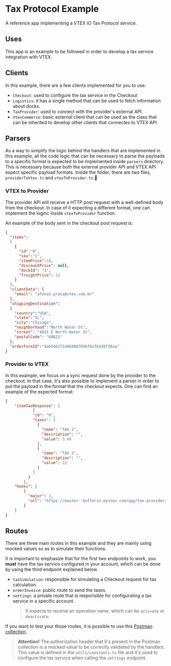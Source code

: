 

# Tax Protocol Example

A reference app implementing a VTEX IO Tax Protocol service.

## Uses
This app is an example to be followed in order to develop a tax service integration with VTEX. 

## Clients
In this example, there are a few clients implemented for you to use.
- `Checkout`: used to configure the tax service in the Checkout
- `Logistics`: it has a single method that can be used to fetch information about docks.
- `TaxProvider`: used to connect with the provider's external API.
- `VtexCommerce`: basic external client that can be used as the class that can be inherited to develop other clients that connectes to VTEX API. 

## Parsers
As a way to simplify the logic behind the handlers that are implemented in this example, all the code logic that can be necessary to parse the payloads to a specific format is expected to be implemented inside `parsers` directory. This is necessary because both the external provider API and VTEX API expect specific payload formats. Inside the folder, there are two files, `providerToVtex.ts` and `vtexToProvider.ts`.

### VTEX to Provider
The provider API will receive a HTTP post request with a well-defined body from the checkout. In case of it expecting a different format, one can implement the loginc inside `vtexToProvider` function. 

An example of the body sent in the checkout post request is:
```json
{
  "items":
  [
    {
      "id":"0",
      "sku":"1",
      "itemPrice":10,
      "discountPrice": null,
      "dockId": "1",
      "freightPrice": 12
    }
  ],
  "clientData": {
    "email": "afonso.praca@vtex.com.br"
  },
  "shippingDestination":
  {
    "country":"USA",
    "state":"IL",
    "city":"Chicago",
    "neighborhood":"North Water St",
    "street": "4931 E North Water St",
    "postalCode": "60621"
  },
  "orderFormId":"4ab546272a9b4087b56f62f6438f20aa"
}
```

### Provider to VTEX
In this example, we focus on a sync request done by the provider to the checkout. In that case, it's also possible to implement a parser in order to put the payload in the format that the checkout expects. One can find an example of the expected format:

```json
{
    "itemTaxResponse": [
			{
		    "id": "0",
		    "taxes": [
		      {
		        "name": "TAX 1",
		        "description": "",
		        "value": 3.48
		      },
		      {
		        "name": "TAX 2",
		        "description": "",
		        "value": 22
		      }
		    ]
		  }
		],
    "hooks": [
        {
          "major": 1,
          "url": "https://master--bufferin.myvtex.com/app/tax-provider/oms/invoice"
        }
    ]
}
```

## Routes
There are three main routes in this example and they are mainly using mocked values so as to simulate their functions.

It is important to emphasize that for the first two endpoints to work, you **must** have the tax service configured in your account, which can be done by using the third endpoint explained below.

- `taxSimulation`: responsible for simulating a Checkout request for tax calculation.
- `orderInvoice`: public route to send the taxes.
- `settings`: a private route that is responsible for configurating a tax service in a specific account. 
  > It expects to receive an operation name, which can be `activate` or `deactivate`.

If you want to test your those routes, it is possible to use this [Postman collection](https://www.getpostman.com/collections/debecab7831841489998).

> **Attention!** The authorization header that it's present in the Postman collection is a mocked value to be correctly validated by the handlers. This value is defined in the `utils/constants.ts` file and it's used to configure the tax service when calling the `settings` endpoint.
